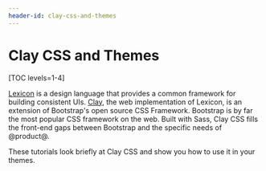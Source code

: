 ```yaml
---
header-id: clay-css-and-themes
---
```


# Clay CSS and Themes

[TOC levels=1-4]

[Lexicon](https://lexicondesign.io/) 
is a design language that provides a common framework for building consistent 
UIs.
[Clay](https://claycss.com/), 
the web implementation of Lexicon, is an extension of Bootstrap's open source 
CSS Framework. Bootstrap is by far the most popular CSS framework on the web. 
Built with Sass, Clay CSS fills the front-end gaps between Bootstrap and the 
specific needs of @product@.

These tutorials look briefly at Clay CSS and show you how to use it in your 
themes. 
